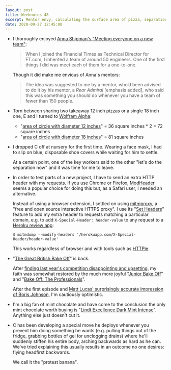 ```yaml
---
layout: post
title: Weeknotes 48
excerpt: Mentor envy, calculating the surface area of pizza, separation, adding HTTP headers and how to use your entire body to express dissatisfaction.
date: 2020-09-27 12:45:00
---
```

*   I thoroughly enjoyed [Anna Shipman's "Meeting everyone on a new team"](https://www.annashipman.co.uk/jfdi/meeting-everyone.html):

    > When I joined the Financial Times as Technical Director for FT.com, I inherited a team of around 50 engineers. One of the first things I did was meet each of them for a one-to-one.

    Though it did make me envious of Anna's mentors:

    > The idea was suggested to me by a mentor, who’d been advised to do it by his mentor, a _Rear Admiral_ [emphasis added], who said this was something you should do whenever you have a team of fewer than 150 people.

*   Torn between sharing two takeaway 12 inch pizzas or a single 18 inch one, E and I turned to [Wolfram Alpha](https://www.wolframalpha.com):

    * "[area of circle with diameter 12 inches](https://www.wolframalpha.com/input/?i=area+of+circle+with+diameter+12+inches)" = 36 square inches * 2 = 72 square inches
    * "[area of circle with diameter 18 inches](https://www.wolframalpha.com/input/?i=area+of+circle+with+diameter+18+inches)" = 81 square inches

*   I dropped C off at nursery for the first time. Wearing a face mask, I had to slip on blue, disposable shoe covers while waiting for him to settle.

    At a certain point, one of the key workers said to the other "let's do the separation now" and it was time for me to leave.

*   In order to test parts of a new project, I have to send an extra HTTP header with my requests. If you use Chrome or Firefox, [ModHeader](https://bewisse.com/modheader/) seems a popular choice for doing this but, as a Safari user, I needed an alternative.

    Instead of using a browser extension, I settled on using [mitmproxy](https://mitmproxy.org), a "free and open source interactive HTTPS proxy". I use its "[Set Headers](https://mitmproxy.readthedocs.io/en/v2.0.2/features/setheaders.html)" feature to add my extra header to requests matching a particular domain, e.g. to add `X-Special-Header: header-value` to any request to a [Heroku review app](https://devcenter.heroku.com/articles/github-integration-review-apps):

    ```console
    $ mitmdump --modify-headers '/herokuapp.com/X-Special-Header/header-value'
    ```

    This works regardless of browser and with tools such as [HTTPie](https://httpie.org).

*   "[The Great British Bake Off](https://thegreatbritishbakeoff.co.uk)" is back.

    After [finding last year's competition disappointing and upsetting](/2019/11/16/weeknotes-3/), my faith was somewhat restored by the much more joyful "[Junior Bake Off](https://www.channel4.com/programmes/junior-bake-off)" and "[Bake Off: The Professionals](https://www.channel4.com/programmes/bake-off-the-professionals)".

    After the first episode and [Matt Lucas' surprisingly accurate impression of Boris Johnson](https://youtu.be/JKhOFKCOH5M), I'm cautiously optimistic.

*   I'm a big fan of mint chocolate and have come to the conclusion the only mint chocolate worth buying is "[Lindt Excellence Dark Mint Intense](https://www.lindt.co.uk/lindt-excellence-dark-mint-intense-bar-100g-en-gb-03046920028752)". Anything else just doesn't cut it.

*   C has been developing a special move he deploys whenever you prevent him doing something he wants (e.g. pulling things out of the fridge, grabbing bottles of gel for unclogging drains) where he'll suddenly stiffen his entire body, arching backwards as hard as he can. We've tried explaining this usually results in an outcome no one desires: flying headfirst backwards.

    We call it the "protest banana".
